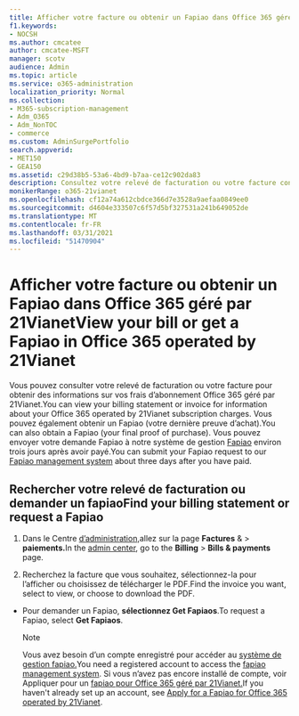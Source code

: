 ```yaml
---
title: Afficher votre facture ou obtenir un Fapiao dans Office 365 géré par 21Vianet
f1.keywords:
- NOCSH
ms.author: cmcatee
author: cmcatee-MSFT
manager: scotv
audience: Admin
ms.topic: article
ms.service: o365-administration
localization_priority: Normal
ms.collection:
- M365-subscription-management
- Adm_O365
- Adm_NonTOC
- commerce
ms.custom: AdminSurgePortfolio
search.appverid:
- MET150
- GEA150
ms.assetid: c29d38b5-53a6-4bd9-b7aa-ce12c902da83
description: Consultez votre relevé de facturation ou votre facture concernant votre office 365 géré par 21Vianet en Chine.
monikerRange: o365-21vianet
ms.openlocfilehash: cf12a74a612cbdce366d7e3528a9aefaa0849ee0
ms.sourcegitcommit: d4604e333507c6f57d5bf327531a241b649052de
ms.translationtype: MT
ms.contentlocale: fr-FR
ms.lasthandoff: 03/31/2021
ms.locfileid: "51470904"
---
```

# <a name="view-your-bill-or-get-a-fapiao-in-office-365-operated-by-21vianet"></a><span data-ttu-id="8a996-103">Afficher votre facture ou obtenir un Fapiao dans Office 365 géré par 21Vianet</span><span class="sxs-lookup"><span data-stu-id="8a996-103">View your bill or get a Fapiao in Office 365 operated by 21Vianet</span></span>

<span data-ttu-id="8a996-104">Vous pouvez consulter votre relevé de facturation ou votre facture pour obtenir des informations sur vos frais d’abonnement Office 365 géré par 21Vianet.</span><span class="sxs-lookup"><span data-stu-id="8a996-104">You can view your billing statement or invoice for information about your Office 365 operated by 21Vianet subscription charges.</span></span> <span data-ttu-id="8a996-105">Vous pouvez également obtenir un Fapiao (votre dernière preuve d’achat).</span><span class="sxs-lookup"><span data-stu-id="8a996-105">You can also obtain a Fapiao (your final proof of purchase).</span></span> <span data-ttu-id="8a996-106">Vous pouvez envoyer votre demande Fapiao à notre système de gestion [Fapiao](https://go.microsoft.com/fwlink/p/?linkid=837465) environ trois jours après avoir payé.</span><span class="sxs-lookup"><span data-stu-id="8a996-106">You can submit your Fapiao request to our [Fapiao management system](https://go.microsoft.com/fwlink/p/?linkid=837465) about three days after you have paid.</span></span> 
  
## <a name="find-your-billing-statement-or-request-a-fapiao"></a><span data-ttu-id="8a996-107">Rechercher votre relevé de facturation ou demander un fapiao</span><span class="sxs-lookup"><span data-stu-id="8a996-107">Find your billing statement or request a Fapiao</span></span>

1. <span data-ttu-id="8a996-108">Dans le Centre [d’administration,](https://go.microsoft.com/fwlink/p/?linkid=850627)allez sur la page **Factures** & \> **paiements.**</span><span class="sxs-lookup"><span data-stu-id="8a996-108">In the [admin center](https://go.microsoft.com/fwlink/p/?linkid=850627), go to the **Billing** \> **Bills & payments** page.</span></span>

2. <span data-ttu-id="8a996-109">Recherchez la facture que vous souhaitez, sélectionnez-la pour l’afficher ou choisissez de télécharger le PDF.</span><span class="sxs-lookup"><span data-stu-id="8a996-109">Find the invoice you want, select to view, or choose to download the PDF.</span></span>

  - <span data-ttu-id="8a996-110">Pour demander un Fapiao, **sélectionnez Get Fapiaos**.</span><span class="sxs-lookup"><span data-stu-id="8a996-110">To request a Fapiao, select **Get Fapiaos**.</span></span>

    > [!NOTE]
    > <span data-ttu-id="8a996-111">Vous avez besoin d’un compte enregistré pour accéder au [système de gestion fapiao.](https://go.microsoft.com/fwlink/p/?linkid=837465)</span><span class="sxs-lookup"><span data-stu-id="8a996-111">You need a registered account to access the [fapiao management system](https://go.microsoft.com/fwlink/p/?linkid=837465).</span></span> <span data-ttu-id="8a996-112">Si vous n’avez pas encore installé de compte, voir Appliquer pour un [fapiao pour Office 365 géré par 21Vianet.](apply-for-a-fapiao.md)</span><span class="sxs-lookup"><span data-stu-id="8a996-112">If you haven't already set up an account, see [Apply for a Fapiao for Office 365 operated by 21Vianet](apply-for-a-fapiao.md).</span></span>